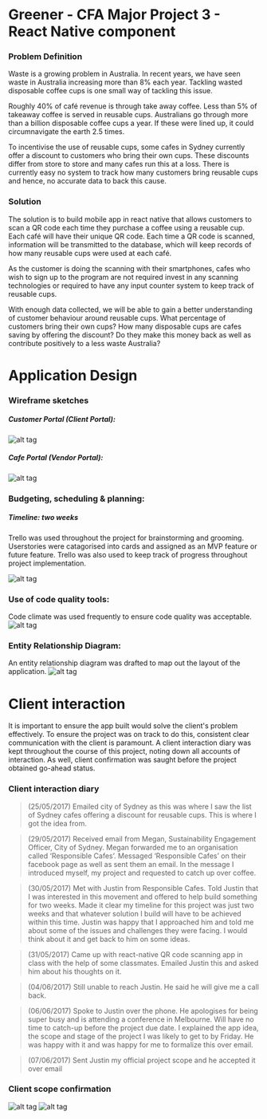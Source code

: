 #  Greener - CFA Major Project 3 - React Native component

### Problem Definition

Waste is a growing problem in Australia. In recent years, we have seen waste in Australia increasing more than 8% each year. Tackling wasted disposable coffee cups is one small way of tackling this issue.

Roughly 40% of café revenue is through take away coffee. Less than 5% of takeaway coffee is served in reusable cups. Australians go through more than a billion disposable coffee cups a year. If these were lined up, it could circumnavigate the earth 2.5 times.

To incentivise the use of reusable cups, some cafes in Sydney currently offer a discount to customers who bring their own cups. These discounts differ from store to store and many cafes run this at a loss. There is currently easy no system to track how many customers bring reusable cups and hence, no accurate data to back this cause.

### Solution

The solution is to build mobile app in react native that allows customers to scan a QR code each time they purchase a coffee using a reusable cup. Each café will have their unique QR code.  Each time a QR code is scanned, information will be transmitted to the database, which will keep records of how many reusable cups were used at each café.

As the customer is doing the scanning with their smartphones, cafes who wish to sign up to the program are not required invest in any scanning technologies or required to have any input counter system to keep track of reusable cups.

With enough data collected, we will be able to gain a better understanding of customer behaviour around reusable cups. What percentage of customers bring their own cups? How many disposable cups are cafes saving by offering the discount? Do they make this money back as well as contribute positively to a less waste Australia?

# Application Design
### Wireframe sketches

##### Customer Portal (Client Portal):

![alt tag](http://imgur.com/IZhLeWh.png)

##### Cafe Portal (Vendor Portal):
![alt tag](http://imgur.com/wfeKcMg.png)


### Budgeting, scheduling & planning:
##### Timeline: two weeks
Trello was used throughout the project for brainstorming and grooming. Userstories were catagorised into cards and assigned as an MVP feature or future feature. Trello was also used to keep track of progress throughout project implementation.

![alt tag](http://i.imgur.com/u5CkcCB.png)

### Use of code quality tools:
Code climate was used frequently to ensure code quality was acceptable.
![alt tag](http://imgur.com/bMxqUV3.png)

### Entity Relationship Diagram:
An entity relationship diagram was drafted to map out the layout of the application.
![alt tag](http://imgur.com/wg31J3c.png)

# Client interaction
It is important to ensure the app built would solve the client's problem effectively. To ensure the project was on track to do this, consistent clear communication with the client is paramount. A client interaction diary was kept throughout the course of this project, noting down all accounts of interaction. As well, client confirmation was saught before the project obtained go-ahead status.

### Client interaction diary
> (25/05/2017)
Emailed city of Sydney as this was where I saw the list of Sydney cafes offering a discount for reusable cups. This is where I got the idea from.

>(29/05/2017)
Received email from Megan, Sustainability Engagement Officer, City of Sydney. Megan forwarded me to an organisation called ‘Responsible Cafes’. Messaged ‘Responsible Cafes’ on their facebook page as well as sent them an email. In the message I introduced myself, my project and requested to catch up over coffee.

>(30/05/2017)
Met with Justin from Responsible Cafes. Told Justin that I was interested in this movement and offered to help build something for two weeks. Made it clear my timeline for this project was just two weeks and that whatever solution I build will have to be achieved within this time. Justin was happy that I approached him and told me about some of the issues and challenges they were facing. I would think about it and get back to him on some ideas. 

>(31/05/2017)
Came up with react-native QR code scanning app in class with the help of some classmates. Emailed Justin this and asked him about his thoughts on it.

>(04/06/2017)
Still unable to reach Justin. He said he will give me a call back.

>(06/06/2017)
Spoke to Justin over the phone. He apologises for being super busy and is attending a conference in Melbourne. Will have no time to catch-up before the project due date. I explained the app idea, the scope and stage of the project I was likely to get to by Friday. He was happy with it and was happy for me to formalize this over email.

>(07/06/2017)
Sent Justin my official project scope and he accepted it over email

### Client scope confirmation

![alt tag](http://imgur.com/KmfZDuc.png)
![alt tag](http://imgur.com/CWIq7S8.png)


